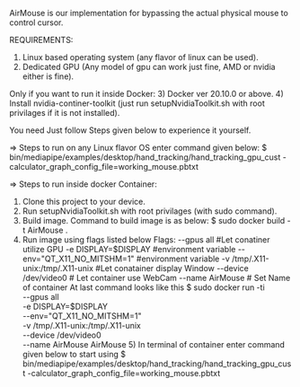 AirMouse is our implementation for bypassing the actual physical mouse to control cursor.

REQUIREMENTS:
   1) Linux based operating system (any flavor of linux can be used).
   2) Dedicated GPU (Any model of gpu can work just fine, AMD or nvidia either is fine).
   
   Only if you want to run it inside Docker:
   3) Docker ver 20.10.0 or above. 
   4) Install nvidia-continer-toolkit (just run setupNvidiaToolkit.sh with root privilages if it is not installed).

You need Just follow Steps given below to experience it yourself.

=> Steps to run on any Linux flavor OS enter command given below:
   $ bin/mediapipe/examples/desktop/hand_tracking/hand_tracking_gpu_cust -calculator_graph_config_file=working_mouse.pbtxt

=> Steps to run inside docker Container:
   1) Clone this project to your device.
   2) Run setupNvidiaToolkit.sh with root privilages (with sudo command).
   3) Build image. 
       Command to build image is as below:
       $ sudo docker build -t AirMouse .
   4) Run image using flags listed below
       Flags:
       --gpus all #Let conatiner utilize GPU
       -e DISPLAY=$DISPLAY  #environment variable
       --env="QT_X11_NO_MITSHM=1" #environment variable
       -v /tmp/.X11-unix:/tmp/.X11-unix #Let conatainer display Window
       --device /dev/video0 # Let container use WebCam
       --name AirMouse # Set Name of container
      At last command looks like this
       $ sudo docker run -ti \
       --gpus all \
       -e DISPLAY=$DISPLAY \
       --env="QT_X11_NO_MITSHM=1" \
       -v /tmp/.X11-unix:/tmp/.X11-unix \
       --device /dev/video0 \
       --name AirMouse 
       AirMouse
    5) In terminal of container enter command given below to start using
       $ bin/mediapipe/examples/desktop/hand_tracking/hand_tracking_gpu_cust -calculator_graph_config_file=working_mouse.pbtxt
    
    
